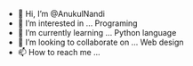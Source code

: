 - 👋 Hi, I’m @AnukulNandi
- 👀 I’m interested in ... Programing
- 🌱 I’m currently learning ... Python language
- 💞️ I’m looking to collaborate on ... Web design
- 📫 How to reach me ...

<!---
AnukulNandi/AnukulNandi is a ✨ special ✨ repository because its `README.md` (this file) appears on your GitHub profile.
You can click the Preview link to take a look at your changes.
--->
